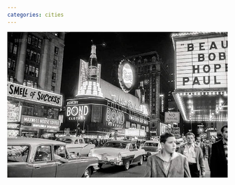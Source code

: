 ```yaml
---
categories: cities
---
```


![nyc10](https://raw.githubusercontent.com/muneer78/muneer78.github.io/master/images/NYC10.jpg)



